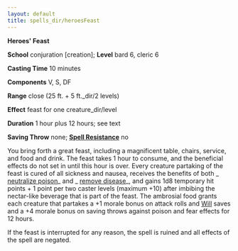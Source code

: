 ```yaml
---
layout: default
title: spells_dir/heroesFeast
---
```

 **Heroes' Feast**

**School** conjuration [creation]; **Level** bard 6, cleric 6

**Casting Time** 10 minutes

**Components** V, S, DF

**Range** close (25 ft. + 5 ft._dir/2 levels)

**Effect** feast for one creature_dir/level

**Duration** 1 hour plus 12 hours; see text

**Saving Throw** none; **[Spell Resistance](../../glossary#_spell-resistance)** no

You bring forth a great feast, including a magnificent table, chairs, service, and food and drink. The feast takes 1 hour to consume, and the beneficial effects do not set in until this hour is over. Every creature partaking of the feast is cured of all sickness and nausea, receives the benefits of both _ [neutralize poison](../neutralizePoison#_neutralize-poison)_ and _ [remove disease](../removeDisease#_remove-disease)_, and gains 1d8 temporary hit points + 1 point per two caster levels (maximum +10) after imbibing the nectar-like beverage that is part of the feast. The ambrosial food grants each creature that partakes a +1 morale bonus on attack rolls and [Will](../../combat#_will) saves and a +4 morale bonus on saving throws against poison and fear effects for 12 hours.

If the feast is interrupted for any reason, the spell is ruined and all effects of the spell are negated.

